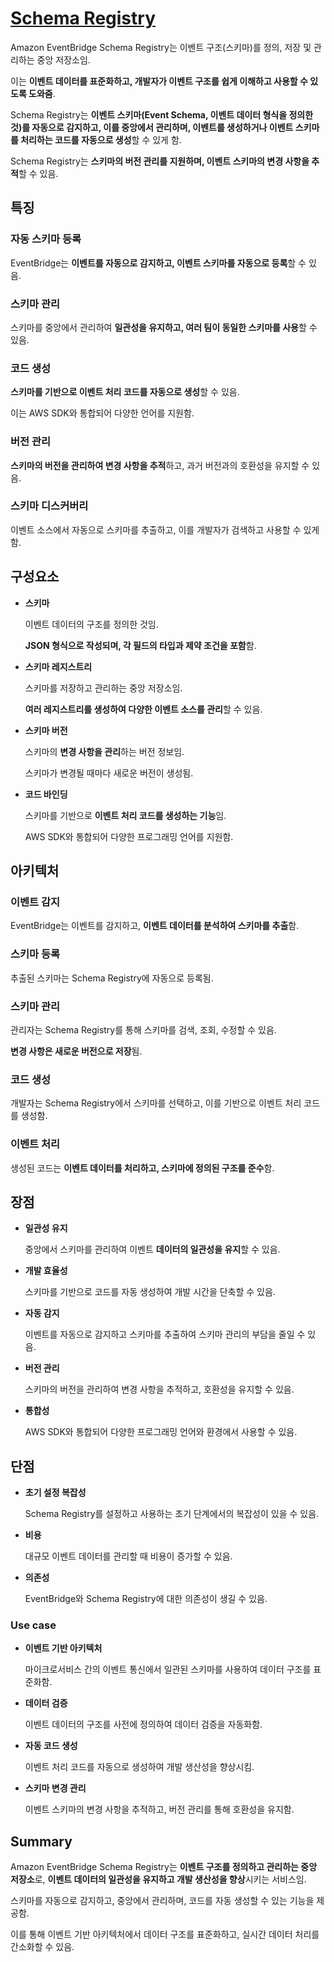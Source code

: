 # [Schema Registry](https://docs.aws.amazon.com/ko_kr/eventbridge/latest/userguide/eb-schema-registry.html)

Amazon EventBridge Schema Registry는 이벤트 구조(스키마)를 정의, 저장 및 관리하는 중앙 저장소임.

이는 **이벤트 데이터를 표준화하고, 개발자가 이벤트 구조를 쉽게 이해하고 사용할 수 있도록 도와줌**. 

Schema Registry는 **이벤트 스키마(Event Schema, 이벤트 데이터 형식을 정의한 것)를 자동으로 감지하고, 이를 중앙에서 관리하며, 이벤트를 생성하거나 이벤트 스키마를 처리하는 코드를 자동으로 생성**할 수 있게 함.

Schema Registry는 **스키마의 버전 관리를 지원하며, 이벤트 스키마의 변경 사항을 추적**할 수 있음.

## 특징

### 자동 스키마 등록

EventBridge는 **이벤트를 자동으로 감지하고, 이벤트 스키마를 자동으로 등록**할 수 있음.

### 스키마 관리

스키마를 중앙에서 관리하여 **일관성을 유지하고, 여러 팀이 동일한 스키마를 사용**할 수 있음.

### 코드 생성

**스키마를 기반으로 이벤트 처리 코드를 자동으로 생성**할 수 있음. 

이는 AWS SDK와 통합되어 다양한 언어를 지원함.

### 버전 관리

**스키마의 버전을 관리하여 변경 사항을 추적**하고, 과거 버전과의 호환성을 유지할 수 있음.

### 스키마 디스커버리

이벤트 소스에서 자동으로 스키마를 추출하고, 이를 개발자가 검색하고 사용할 수 있게 함.

## 구성요소

* **스키마**

    이벤트 데이터의 구조를 정의한 것임. 
    
    **JSON 형식으로 작성되며, 각 필드의 타입과 제약 조건을 포함**함.

* **스키마 레지스트리**

    스키마를 저장하고 관리하는 중앙 저장소임. 
    
    **여러 레지스트리를 생성하여 다양한 이벤트 소스를 관리**할 수 있음.

* **스키마 버전**

    스키마의 **변경 사항을 관리**하는 버전 정보임. 
    
    스키마가 변경될 때마다 새로운 버전이 생성됨.

* **코드 바인딩**

    스키마를 기반으로 **이벤트 처리 코드를 생성하는 기능**임. 
    
    AWS SDK와 통합되어 다양한 프로그래밍 언어를 지원함.

## 아키텍처

### 이벤트 감지

EventBridge는 이벤트를 감지하고, **이벤트 데이터를 분석하여 스키마를 추출**함.

### 스키마 등록

추출된 스키마는 Schema Registry에 자동으로 등록됨.

### 스키마 관리

관리자는 Schema Registry를 통해 스키마를 검색, 조회, 수정할 수 있음. 

**변경 사항은 새로운 버전으로 저장**됨.

### 코드 생성

개발자는 Schema Registry에서 스키마를 선택하고, 이를 기반으로 이벤트 처리 코드를 생성함.

### 이벤트 처리

생성된 코드는 **이벤트 데이터를 처리하고, 스키마에 정의된 구조를 준수**함.

## 장점

* **일관성 유지**

    중앙에서 스키마를 관리하여 이벤트 **데이터의 일관성을 유지**할 수 있음.

* **개발 효율성**

    스키마를 기반으로 코드를 자동 생성하여 개발 시간을 단축할 수 있음.

* **자동 감지**

    이벤트를 자동으로 감지하고 스키마를 추출하여 스키마 관리의 부담을 줄일 수 있음.

* **버전 관리**

    스키마의 버전을 관리하여 변경 사항을 추적하고, 호환성을 유지할 수 있음.

* **통합성**

    AWS SDK와 통합되어 다양한 프로그래밍 언어와 환경에서 사용할 수 있음.

## 단점

* **초기 설정 복잡성**

    Schema Registry를 설정하고 사용하는 초기 단계에서의 복잡성이 있을 수 있음.

* **비용**

    대규모 이벤트 데이터를 관리할 때 비용이 증가할 수 있음.

* **의존성**

    EventBridge와 Schema Registry에 대한 의존성이 생길 수 있음.

### Use case

* **이벤트 기반 아키텍처**

    마이크로서비스 간의 이벤트 통신에서 일관된 스키마를 사용하여 데이터 구조를 표준화함.

* **데이터 검증**

    이벤트 데이터의 구조를 사전에 정의하여 데이터 검증을 자동화함.

* **자동 코드 생성**
    
    이벤트 처리 코드를 자동으로 생성하여 개발 생산성을 향상시킴.

* **스키마 변경 관리**

    이벤트 스키마의 변경 사항을 추적하고, 버전 관리를 통해 호환성을 유지함.

## Summary

Amazon EventBridge Schema Registry는 **이벤트 구조를 정의하고 관리하는 중앙 저장소**로, **이벤트 데이터의 일관성을 유지하고 개발 생산성을 향상**시키는 서비스임. 

스키마를 자동으로 감지하고, 중앙에서 관리하며, 코드를 자동 생성할 수 있는 기능을 제공함. 

이를 통해 이벤트 기반 아키텍처에서 데이터 구조를 표준화하고, 실시간 데이터 처리를 간소화할 수 있음.